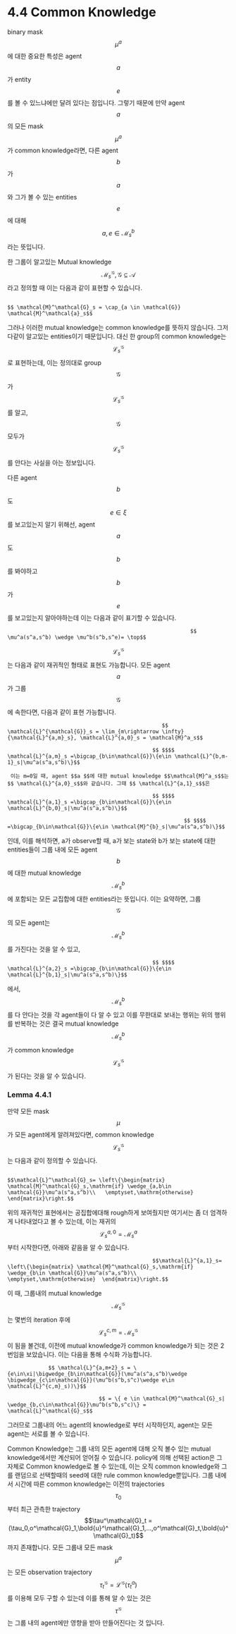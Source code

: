 # 4.4 Common Knowledge

binary mask $$\mu^a$$에 대한 중요한 특성은 agent$$a$$가 entity $$e$$를 볼 수 있느냐에만 달려 있다는 점입니다. 그렇기 때문에 만약 agent $$a$$의 모든 mask $$\mu^a$$가 common knowledge라면, 다른 agent $$ b$$가 $$ a$$와 그가 볼 수 있는 entities $$ e$$에 대해  $$ a,e \in \mathcal{M}^b_s$$라는 뜻입니다.

한 그룹이 알고있는 Mutual knowledge $$\mathcal{M}^\mathcal{G}_s ,\mathcal{G}\subseteq \mathcal{A}$$라고 정의할 때 이는 다음과 같이 표현할 수 있습니다.

                                                                           $$ \mathcal{M}^\mathcal{G}_s = \cap_{a \in \mathcal{G}} \mathcal{M}^\mathcal{a}_s$$

그러나 이러한 mutual knowledge는 common knowledge를 뜻하지 않습니다. 그저 다같이 알고있는 entities이기 때문입니다. 대신 한 group의 common knowledge는 $$\mathcal{L}^\mathcal{G}_s$$로 표현하는데, 이는 정의대로 group $$ \mathcal{G}$$가 $$\mathcal{L}^\mathcal{G}_s$$를 알고, $$ \mathcal{G}$$모두가 $$\mathcal{L}^\mathcal{G}_s$$를 안다는 사실을 아는 정보입니다.

 다른 agent $$ b$$도 $$e \in\xi $$를 보고있는지 알기 위해선, agent $$ a$$도 $$ b$$를 봐야하고 $$ b$$가 $$e$$를 보고있는지 알아야하는데 이는 다음과 같이 표기할 수 있습니다. 

                                                              $$ \mu^a(s^a,s^b) \wedge \mu^b(s^b,s^e)= \top$$

$$\mathcal{L}^\mathcal{G}_s$$는 다음과 같이 재귀적인 형태로 표현도 가능합니다. 모든 agent $$ a $$가 그룹 $$\mathcal{G}$$에 속한다면, 다음과 같이 표현 가능합니다.

                                                     $$ \mathcal{L}^{\mathcal{G}}_s = \lim_{m\rightarrow \infty}{\mathcal{L}^{a,m}_s}, \mathcal{L}^{a,0}_s = \mathcal{M}^a_s$$

                                                  $$ $$$$ \mathcal{L}^{a,m}_s =\bigcap_{b\in\mathcal{G}}\{e\in \mathcal{L}^{b,m-1}_s|\mu^a(s^a,s^b)\}$$

     이는 m=0일 때, agent $$a $$에 대한 mutual knowledge $$\mathcal{M}^a_s$$는 $$ \mathcal{L}^{a,0}_s$$와 같습니다. 그때 $$ \mathcal{L}^{a,1}_s$$은 

                                                  $$ $$$$ \mathcal{L}^{a,1}_s =\bigcap_{b\in\mathcal{G}}\{e\in \mathcal{L}^{b,0}_s|\mu^a(s^a,s^b)\}$$

                                                            $$ $$$$  =\bigcap_{b\in\mathcal{G}}\{e\in \mathcal{M}^{b}_s|\mu^a(s^a,s^b)\}$$

인데, 이를 해석하면, a가 observe할 때, a가 보는 state와 b가 보는 state에 대한 entities들이  그룹 내에 모든 agent $$b$$에 대한 mutual knowledge $$\mathcal{M}^b_s$$에 포함되는 모든 교집합에 대한 entities라는 뜻입니다. 이는 요약하면, 그룹 $$\mathcal{G}$$의 모든 agent는 $$\mathcal{M}^b_s$$를 가진다는 것을 알 수 있고, 

                                                  $$ $$$$ \mathcal{L}^{a,2}_s =\bigcap_{b\in\mathcal{G}}\{e\in \mathcal{L}^{b,1}_s|\mu^a(s^a,s^b)\}$$

에서, $$\mathcal{M}^b_s$$를 다 안다는 것을 각 agent들이 다 알 수 있고 이를 무한대로 보내는 행위는 위의 행위를 반복하는 것은 결국 mutual knowledge$$\mathcal{M}^b_s$$가 common knowledge$$\mathcal{L}^\mathcal{G}_s$$가 된다는 것을 알 수 있습니다. 

### Lemma 4.4.1

만약 모든 mask $$\mu$$가 모든 agent에게 알려져있다면, common knowledge $$\mathcal{L}^\mathcal{G}_s$$는 다음과 같이 정의할 수 있습니다.

                                                       $$\mathcal{L}^\mathcal{G}_s= \left\{\begin{matrix} \mathcal{M}^\mathcal{G}_s,\mathrm{if} \wedge_{a,b\in \mathcal{G}}\mu^a(s^a,s^b)\\   \emptyset,\mathrm{otherwise}  \end{matrix}\right.$$

위의 재귀적인 표현에서는 공집합에대해 rough하게 보여줬지만 여기서는 좀 더 엄격하게 나타내었다고 볼 수 있는데, 이는 재귀의 $$\mathcal{L}^{a,0}_s = \mathcal{M}^a_s$$부터 시작한다면, 아래와 같음을 알 수 있습니다.

                                                  $$\mathcal{L}^{a,1}_s= \left\{\begin{matrix} \mathcal{M}^\mathcal{G}_s,\mathrm{if} \wedge_{b\in \mathcal{G}}\mu^a(s^a,s^b)\\   \emptyset,\mathrm{otherwise}  \end{matrix}\right.$$

이 때, 그룹내의 mutual knowledge$$\mathcal{M}^{\mathcal{G}}_s$$는 몇번의 iteration 후에 $$ \mathcal{L}^{c,m}_s = \mathcal{M}^{\mathcal{G}}_s$$이 됨을 볼건데, 이전에 mutual knowledge가 common knowledge가 되는 것은 2번임을 보았습니다. 이는 다음을 통해 수식화 가능합니다.

                 $$ \mathcal{L}^{a,m+2}_s = \{e\in\xi|\bigwedge_{b\in\mathcal{G}}(\mu^a(s^a,s^b)\wedge \bigwedge_{c\in\mathcal{G}}(\mu^b(s^b,s^c)\wedge e\in \mathcal{L}^{c,m}_s))\}$$

                                 $$ = \{ e \in \mathcal{M}^\mathcal{G}_s|  \wedge_{b,c\in\mathcal{G}}\mu^b(s^b,s^c)\} = \mathcal{L}^\mathcal{G}_s$$

그러므로 그룹내의 어느 agent의 knowledge로 부터 시작하던지, agent는 모든 agent는 서로를 볼 수 있습니다.

Common Knowledge는 그룹 내의 모든 agent에 대해 오직 볼수 있는 mutual knowledge에서만 계산되어 얻어질 수 있습니다. policy에 의해 선택된 action은 그 자체로 Common knowledge로 볼 수 있는데, 이는 오직 common knowledge와 그를 랜덤으로 선택할때의 seed에 대한 rule common knowledge뿐입니다. 그룹 내에서 시간에 따른 common knowledge는 이전의 trajectories $$ \tau_0$$부터 최근 관측한 trajectory $$\tau^\mathcal{G}_t = (\tau_0,o^\mathcal{G}_1,\bold{u}^\mathcal{G}_1,...,o^\mathcal{G}_t,\bold{u}^\mathcal{G}_t)$$까지 존재합니다. 모든 그룹내 모든 mask $$ \mu^a$$는 모든 observation trajectory$$\tau^{\mathcal{G}}_t = \mathcal{L}^\mathcal{G}(\tau^a_t)$$ 를 이용해 모두 구할 수 있는데 이를 통해 알 수 있는 것은 $$ \tau ^\mathcal{G}$$는 그룹 내의 agent에만 영향을 받아 만들어진다는 것 입니다.

